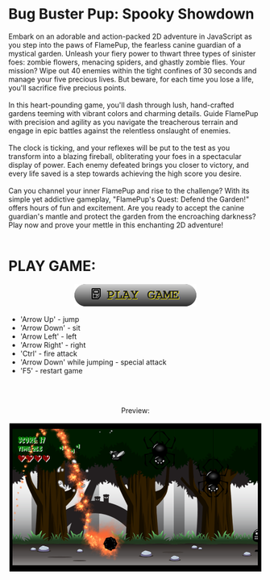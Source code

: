 # Bug Buster Pup: Spooky Showdown
Embark on an adorable and action-packed 2D adventure in JavaScript as you step into the paws of FlamePup, the fearless canine guardian of a mystical garden. Unleash your fiery power to thwart three types of sinister foes: zombie flowers, menacing spiders, and ghastly zombie flies. Your mission? Wipe out 40 enemies within the tight confines of 30 seconds and manage your five precious lives. But beware, for each time you lose a life, you'll sacrifice five precious points.
<br><br>
In this heart-pounding game, you'll dash through lush, hand-crafted gardens teeming with vibrant colors and charming details. Guide FlamePup with precision and agility as you navigate the treacherous terrain and engage in epic battles against the relentless onslaught of enemies.
<br><br>
The clock is ticking, and your reflexes will be put to the test as you transform into a blazing fireball, obliterating your foes in a spectacular display of power. Each enemy defeated brings you closer to victory, and every life saved is a step towards achieving the high score you desire.
<br><br>
Can you channel your inner FlamePup and rise to the challenge? With its simple yet addictive gameplay, "FlamePup's Quest: Defend the Garden!" offers hours of fun and excitement. Are you ready to accept the canine guardian's mantle and protect the garden from the encroaching darkness? Play now and prove your mettle in this enchanting 2D adventure!
<br><br>
# PLAY GAME:
<p align="center">
  <a href="https://fiukpiotr.github.io/bug-buster-pup/" target="_blank">
    <img src="assets\images\button.png">
  </a>
</p>
<ul>
  <li>'Arrow Up' - jump</li>
  <li>'Arrow Down' - sit</li>
  <li>'Arrow Left' - left</li>
  <li>'Arrow Right' - right</li>
  <li>'Ctrl' - fire attack</li>
  <li>'Arrow Down' while jumping - special attack</li>
  <li>'F5' - restart game</li>
</ul>
<br><br>
<p align="center">
  Preview:
  <br><br>
  <img src="/assets/images/sample.png" width="500">
</p>